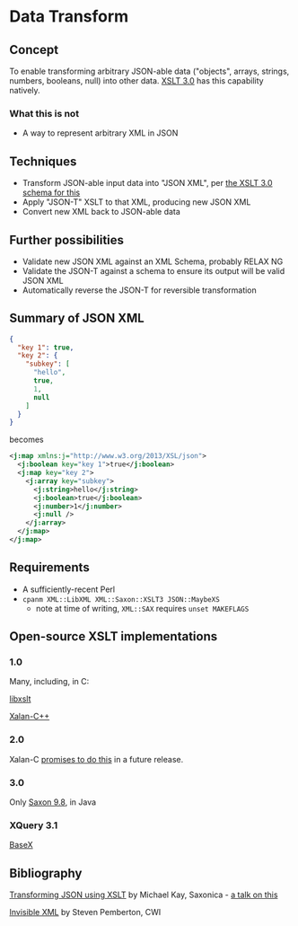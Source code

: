 # Data Transform

## Concept

To enable transforming arbitrary JSON-able data ("objects", arrays,
strings, numbers, booleans, null) into other data. [XSLT
3.0](https://www.xml.com/articles/2017/02/14/why-you-should-be-using-xslt-30/)
has this capability natively.

### What this is not

* A way to represent arbitrary XML in JSON

## Techniques

* Transform JSON-able input data into "JSON XML", per [the XSLT 3.0 schema for this](https://www.w3.org/TR/xslt/#schema-for-json)
* Apply "JSON-T" XSLT to that XML, producing new JSON XML
* Convert new XML back to JSON-able data

## Further possibilities

* Validate new JSON XML against an XML Schema, probably RELAX NG
* Validate the JSON-T against a schema to ensure its output will be valid JSON XML
* Automatically reverse the JSON-T for reversible transformation

## Summary of JSON XML

```json
{
  "key 1": true,
  "key 2": {
    "subkey": [
      "hello",
      true,
      1,
      null
    ]
  }
}
```

becomes

```xml
<j:map xmlns:j="http://www.w3.org/2013/XSL/json">
  <j:boolean key="key 1">true</j:boolean>
  <j:map key="key 2">
    <j:array key="subkey">
      <j:string>hello</j:string>
      <j:boolean>true</j:boolean>
      <j:number>1</j:number>
      <j:null />
    </j:array>
  </j:map>
</j:map>
```

## Requirements

* A sufficiently-recent Perl
* `cpanm XML::LibXML XML::Saxon::XSLT3 JSON::MaybeXS`
  * note at time of writing, `XML::SAX` requires `unset MAKEFLAGS`

## Open-source XSLT implementations

### 1.0

Many, including, in C:

[libxslt](http://xmlsoft.org/libxslt/)

[Xalan-C++](https://xalan.apache.org/xalan-c/)

### 2.0

Xalan-C [promises to do
this](https://xalan.apache.org/xalan-c/#xsltStandards) in a future
release.

### 3.0

Only [Saxon 9.8](https://www.saxonica.com/download/download_page.xml), in Java

### XQuery 3.1

[BaseX](http://basex.org/)

## Bibliography

[Transforming JSON using
XSLT](https://www.saxonica.com/papers/xmlprague-2016mhk.pdf)
by Michael Kay, Saxonica - [a talk on
this](https://www.youtube.com/watch?v=hGehtNUrg60)

[Invisible
XML](https://homepages.cwi.nl/~steven/Talks/2013/08-07-invisible-xml/invisible-xml-3.html)
by Steven Pemberton, CWI
